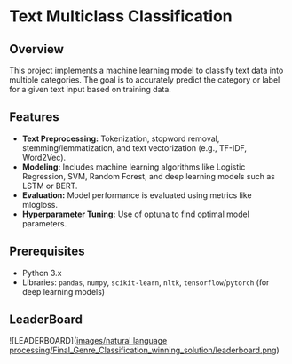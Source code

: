 # Text Multiclass Classification

## Overview
This project implements a machine learning model to classify text data into multiple categories. The goal is to accurately predict the category or label for a given text input based on training data.

## Features
- **Text Preprocessing:** Tokenization, stopword removal, stemming/lemmatization, and text vectorization (e.g., TF-IDF, Word2Vec).
- **Modeling:** Includes machine learning algorithms like Logistic Regression, SVM, Random Forest, and deep learning models such as LSTM or BERT.
- **Evaluation:** Model performance is evaluated using metrics like mlogloss.
- **Hyperparameter Tuning:** Use of optuna to find optimal model parameters.

## Prerequisites
- Python 3.x
- Libraries: `pandas`, `numpy`, `scikit-learn`, `nltk`, `tensorflow`/`pytorch` (for deep learning models)

## LeaderBoard
![LEADERBOARD]([images/natural language processing/Final_Genre_Classification_winning_solution/leaderboard.png](https://github.com/AmulPatil/Case-Studies/blob/master/natural%20language%20processing/Final_Genre_Classification_winning_solution/leaderboard.png))


